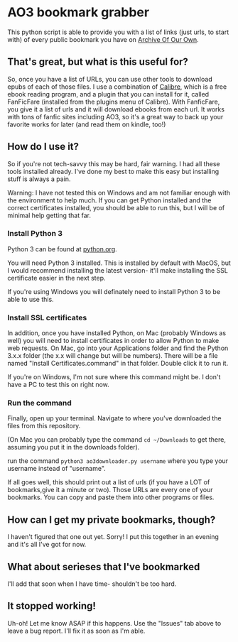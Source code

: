 # AO3 bookmark grabber

This python script is able to provide you with a list of links (just urls, to start with) of every public bookmark you have on [Archive Of Our Own](archiveofourown.org).


## That's great, but what is this useful for?

So, once you have a list of URLs, you can use other tools to download epubs of each of those files. I use a combination of [Calibre](https://calibre-ebook.com/download), which is a free ebook reading program, and a plugin that you can install for it, called FanFicFare (installed from the plugins menu of Calibre). With FanficFare, you give it a list of urls and it will download ebooks from each url. It works with tons of fanfic sites including AO3, so it's a great way to back up your favorite works for later (and read them on kindle, too!)

## How do I use it?

So if you're not tech-savvy this may be hard, fair warning. I had all these tools installed already. I've done my best to make this easy but installing stuff is always a pain.

Warning: I have not tested this on Windows and am not familiar enough with the environment to help much. If you can get Python installed and the correct certificates installed, you should be able to run this, but I will be of minimal help getting that far.

### Install Python 3

Python 3 can be found at [python.org](https://www.python.org).

You will need Python 3 installed. This is installed by default with MacOS, but I would recommend installing the latest version- it'll make installing the SSL certificate easier in the next step.

If you're using Windows you will definately need to install Python 3 to be able to use this.


### Install SSL certificates

In addition, once you have installed Python, on Mac (probably Windows as well) you will need to install certificates in order to allow Python to make web requests. On Mac, go into your Applications folder and find the Python 3.x.x folder (the x.x will change but will be numbers). There will be a file named "Install Certificates.command" in that folder. Double click it to run it.

If you're on Windows, I'm not sure where this command might be. I don't have a PC to test this on right now.

### Run the command

Finally, open up your terminal. Navigate to where you've downloaded the files from this repository.

(On Mac you can probably type the command `cd ~/Downloads` to get there, assuming you put it in the downloads folder).

run the command `python3 ao3downloader.py username` where you type your username instead of "username".

If all goes well, this should print out a list of urls (if you have a LOT of bookmarks,give it a minute or two). Those URLs are every one of your bookmarks. You can copy and paste them into other programs or files.

## How can I get my private bookmarks, though?

I haven't figured that one out yet. Sorry! I put this together in an evening and it's all I've got for now.

## What about serieses that I've bookmarked

I'll add that soon when I have time- shouldn't be too hard.

## It stopped working!

Uh-oh! Let me know ASAP if this happens. Use the "Issues" tab above to leave a bug report. I'll fix it as soon as I'm able.

